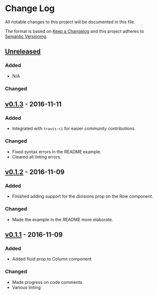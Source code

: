 # Change Log

All notable changes to this project will be documented in this file.

The format is based on [Keep a Changelog](http://keepachangelog.com/) and this project adheres to [Semantic Versioning](http://semver.org/).

## [Unreleased]

### Added

- N/A

### Changed

## [v0.1.3] - 2016-11-11

### Added

- Integrated with `travis-ci` for easier community contributions.

### Changed

- Fixed syntax errors in the README example.
- Cleared all linting errors.

## [v0.1.2] - 2016-11-09

### Added

- Finished adding support for the divisions prop on the Row component.

### Changed

- Made the example in the README more elaborate.

## [v0.1.1] - 2016-11-09

### Added

- Added fluid prop to Column component

### Changed

- Made progress on code comments
- Various linting

[Unreleased]: https://github.com/JSBros/hedron/compare/v0.1.3...master
[v0.1.3]: https://github.com/JSBros/hedron/compare/v0.1.2...v0.1.3
[v0.1.2]: https://github.com/JSBros/hedron/compare/v0.1.1...v0.1.2
[v0.1.1]: https://github.com/JSBros/hedron/compare/v0.1.0...v0.1.1

